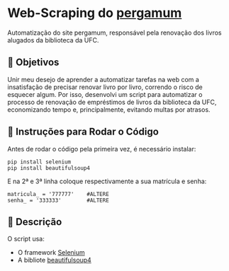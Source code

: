 # Web-Scraping do [pergamum](https://pergamum.ufc.br/pergamum/biblioteca_s/meu_pergamum/index.php)
Automatização do site pergamum, responsável pela renovação dos livros alugados da biblioteca da UFC.


## 🎯 Objetivos
Unir meu desejo de aprender a automatizar tarefas na web com a insatisfação de precisar renovar livro por livro, correndo o risco de esquecer algum. Por isso, desenvolvi um script para automatizar o processo de renovação de empréstimos de livros da biblioteca da UFC, economizando tempo e, principalmente, evitando multas por atrasos.

## 📖 Instruções para Rodar o Código
Antes de rodar o código pela primeira vez, é necessário instalar:

```
pip install selenium
pip install beautifulsoup4
```

E na 2ª e 3ª linha coloque respectivamente a sua matrícula e senha:

```
matricula_ = '777777'    #ALTERE
senha_ = '333333'        #ALTERE
```


## 📝 Descrição
O script usa:
- O framework [Selenium](https://www.selenium.dev/)
- A bibliote [beautifulsoup4](https://pypi.org/project/beautifulsoup4/)


